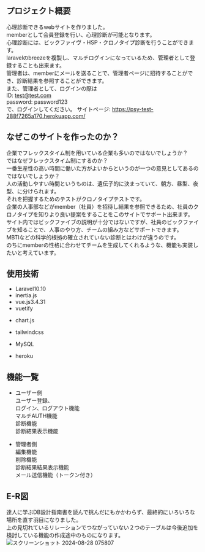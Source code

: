 ## プロジェクト概要　　

心理診断できるwebサイトを作りました。  
memberとして会員登録を行い、心理診断が可能となります。  
心理診断には、ビックファイヴ・HSP・クロノタイプ診断を行うことができます。  
laravelのbreezeを複製し、マルチログインになっているため、管理者として登録することも出来ます。  
管理者は、memberにメールを送ることで、管理者ページに招待することができ、診断結果を参照することができます。  
また、管理者として、ログインの際は  
ID: test@test.com     
password: password123  
で、ログインしてください。
サイトページ: <https://psy-test-288f7265a170.herokuapp.com/>

## なぜこのサイトを作ったのか？　　 
企業でフレックスタイム制を用いている企業も多いのではないでしょうか？  
ではなぜフレックスタイム制にするのか？  
一番生産性の高い時間に働いた方がよいからというのが一つの意見としてあるのではないでしょうか？  
人の活動しやすい時間というものは、遺伝子的に決まっていて、朝方、昼型、夜型、に分けられます。  
それを把握するためのテストがクロノタイプテストです。  
企業の人事部などがmember（社員）を招待し結果を参照できるため、社員のクロノタイプを知りより良い提案をすることをこのサイトでサポート出来ます。  
サイト内ではビックファイブの説明が十分ではないですが、社員のビックファイブを知ることで、人事のやり方、チームの組み方などサポートできます。  
MBTIなどの科学的根拠の確立されていない診断とはわけが違うのです。  
のちにmemberの性格に合わせてチームを生成してくれるような、機能も実装したいと考えています。  

## 使用技術 
+ Laravel10.10 
+ inertia.js 
+ vue.js3.4.31 
+ vuetify
* chart.js
+ tailwindcss
* MySQL
+ heroku

## 機能一覧 
+ ユーザー側  
ユーザー登録、  
ログイン、ログアウト機能   
マルチAUTH機能  
診断機能  
診断結果表示機能  　　

+ 管理者側  
編集機能  
削除機能  
診断結果結果表示機能  
メール送信機能（トークン付き）

## E-R図 
達人に学ぶDB設計指南書を読んで挑んだにもかかわらず、最終的にいろいろな場所を直す羽目になりました。  
上の見切れているリレーションでつながっていない２つのテーブルは今後追加を検討している機能の作成途中のものになります。  
![スクリーンショット 2024-08-28 075807](https://github.com/user-attachments/assets/050671b4-de07-4be9-b167-3097d03dcba8)
